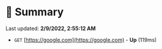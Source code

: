 # 📖 Summary
Last updated: **2/9/2022, 2:55:12 AM**

- `GET` [https://google.com](https://google.com) - **Up** (119ms)
